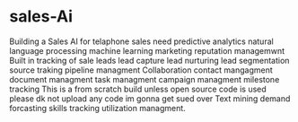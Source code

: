 # sales-Ai
Building a Sales AI for telaphone sales need predictive analytics natural language processing machine learning marketing reputation managemwnt
Built in tracking of sale leads lead capture lead nurturing lead segmentation source traking pipeline managment 
Collaboration contact mangagment document managment task managment campaign managment milestone tracking
This is a from scratch build unless open source code is used please dk not upload any code im gonna get sued over
Text mining demand forcasting skills tracking utilization managment.
